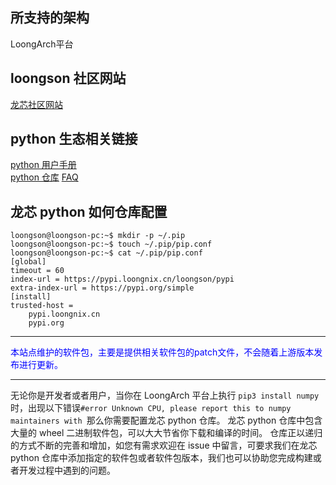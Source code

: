 ## 所支持的架构
LoongArch平台
## loongson 社区网站
[龙芯社区网站](http://www.loongnix.cn/zh/)
## python 生态相关链接
[python 用户手册](http://docs.loongnix.cn/python/python.html)  
[python 仓库](https://pypi.loongnix.cn/loongson/pypi)
[FAQ]()
## 龙芯 python 如何仓库配置
```
loongson@loongson-pc:~$ mkdir -p ~/.pip  
loongson@loongson-pc:~$ touch ~/.pip/pip.conf  
loongson@loongson-pc:~$ cat ~/.pip/pip.conf  
[global]  
timeout = 60  
index-url = https://pypi.loongnix.cn/loongson/pypi  
extra-index-url = https://pypi.org/simple  
[install]  
trusted-host =   
    pypi.loongnix.cn  
    pypi.org  
```
****
<font color="blue">本站点维护的软件包，主要是提供相关软件包的patch文件，不会随着上游版本发布进行更新。</font>
****
无论你是开发者或者用户，当你在 LoongArch 平台上执行 `pip3 install numpy`时，出现以下错误`#error Unknown CPU, please report this to numpy maintainers with
`那么你需要配置龙芯 python 仓库。
龙芯 python 仓库中包含大量的 wheel 二进制软件包，可以大大节省你下载和编译的时间。
仓库正以递归的方式不断的完善和增加，如您有需求欢迎在 issue 中留言，可要求我们在龙芯 python 仓库中添加指定的软件包或者软件包版本，我们也可以协助您完成构建或者开发过程中遇到的问题。
